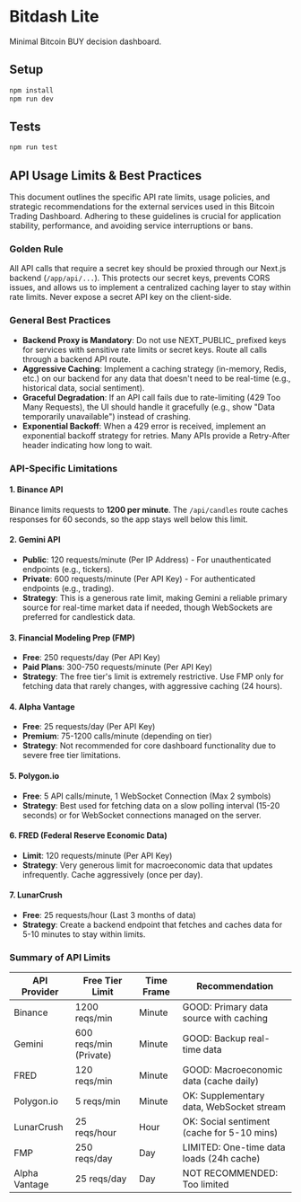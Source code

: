 # Bitdash Lite

Minimal Bitcoin BUY decision dashboard.

## Setup

```bash
npm install
npm run dev
```

## Tests

```bash
npm run test
```

## API Usage Limits & Best Practices

This document outlines the specific API rate limits, usage policies, and strategic recommendations for the external services used in this Bitcoin Trading Dashboard. Adhering to these guidelines is crucial for application stability, performance, and avoiding service interruptions or bans.

### Golden Rule
All API calls that require a secret key should be proxied through our Next.js backend (`/app/api/...`). This protects our secret keys, prevents CORS issues, and allows us to implement a centralized caching layer to stay within rate limits. Never expose a secret API key on the client-side.

### General Best Practices

- **Backend Proxy is Mandatory**: Do not use NEXT_PUBLIC_ prefixed keys for services with sensitive rate limits or secret keys. Route all calls through a backend API route.
- **Aggressive Caching**: Implement a caching strategy (in-memory, Redis, etc.) on our backend for any data that doesn't need to be real-time (e.g., historical data, social sentiment).
- **Graceful Degradation**: If an API call fails due to rate-limiting (429 Too Many Requests), the UI should handle it gracefully (e.g., show "Data temporarily unavailable") instead of crashing.
- **Exponential Backoff**: When a 429 error is received, implement an exponential backoff strategy for retries. Many APIs provide a Retry-After header indicating how long to wait.

### API-Specific Limitations

#### 1. Binance API
Binance limits requests to **1200 per minute**. The `/api/candles` route caches responses for 60 seconds, so the app stays well below this limit.

#### 2. Gemini API

- **Public**: 120 requests/minute (Per IP Address) - For unauthenticated endpoints (e.g., tickers).
- **Private**: 600 requests/minute (Per API Key) - For authenticated endpoints (e.g., trading).
- **Strategy**: This is a generous rate limit, making Gemini a reliable primary source for real-time market data if needed, though WebSockets are preferred for candlestick data.

#### 3. Financial Modeling Prep (FMP)

- **Free**: 250 requests/day (Per API Key)
- **Paid Plans**: 300-750 requests/minute (Per API Key)
- **Strategy**: The free tier's limit is extremely restrictive. Use FMP only for fetching data that rarely changes, with aggressive caching (24 hours).

#### 4. Alpha Vantage

- **Free**: 25 requests/day (Per API Key)
- **Premium**: 75-1200 calls/minute (depending on tier)
- **Strategy**: Not recommended for core dashboard functionality due to severe free tier limitations.

#### 5. Polygon.io

- **Free**: 5 API calls/minute, 1 WebSocket Connection (Max 2 symbols)
- **Strategy**: Best used for fetching data on a slow polling interval (15-20 seconds) or for WebSocket connections managed on the server.

#### 6. FRED (Federal Reserve Economic Data)

- **Limit**: 120 requests/minute (Per API Key)
- **Strategy**: Very generous limit for macroeconomic data that updates infrequently. Cache aggressively (once per day).

#### 7. LunarCrush

- **Free**: 25 requests/hour (Last 3 months of data)
- **Strategy**: Create a backend endpoint that fetches and caches data for 5-10 minutes to stay within limits.

### Summary of API Limits

| API Provider | Free Tier Limit | Time Frame | Recommendation |
|--------------|----------------|------------|----------------|
| Binance | 1200 reqs/min | Minute | GOOD: Primary data source with caching |
| Gemini | 600 reqs/min (Private) | Minute | GOOD: Backup real-time data |
| FRED | 120 reqs/min | Minute | GOOD: Macroeconomic data (cache daily) |
| Polygon.io | 5 reqs/min | Minute | OK: Supplementary data, WebSocket stream |
| LunarCrush | 25 reqs/hour | Hour | OK: Social sentiment (cache for 5-10 mins) |
| FMP | 250 reqs/day | Day | LIMITED: One-time data loads (24h cache) |
| Alpha Vantage | 25 reqs/day | Day | NOT RECOMMENDED: Too limited |
